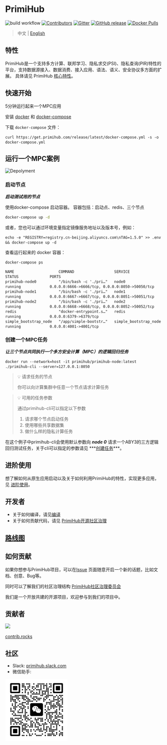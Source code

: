 # PrimiHub 
![build workflow](https://github.com/primihub/primihub/actions/workflows/main.yml/badge.svg?branch=master)
[![Contributors](https://img.shields.io/github/contributors/primihub/primihub.svg)](https://github.com/linuxsuren/github-go/graphs/contributors)
[![Gitter](https://badges.gitter.im/primihub/community.svg)](https://gitter.im/primihub/community?utm_source=badge&utm_medium=badge&utm_campaign=pr-badge)
[![GitHub release](https://img.shields.io/github/release/primihub/primihub.svg?label=release)](https://github.com/linuxsuren/github-go/releases/latest)
[![Docker Pulls](https://img.shields.io/docker/pulls/primihub/primihub-node.svg)](https://hub.docker.com/r/primihub/primihub-node/tags)

> 中文 | [English](README.md)

## 特性
PrimiHub是一个支持多方计算、联邦学习、隐私求交(PSI)、隐私查询(PIR)特性的平台，支持数据源接入、数据消费、接入应用、语法、语义、安全协议多方面的扩展。 具体请见 PrimiHub [核心特性](http://docs.primihub.com/docs/category/%E6%A0%B8%E5%BF%83%E7%89%B9%E6%80%A7)。

## 快速开始

5分钟运行起来一个MPC应用

安装 [docker](https://docs.docker.com/install/overview/) 和 [docker-compose](https://docs.docker.com/compose/install/)

下载 `docker-compose` 文件：

```shell
curl https://get.primihub.com/release/latest/docker-compose.yml -s -o docker-compose.yml
```

## 运行一个MPC案例
![Depolyment](doc/tutorial-depolyment.jpg)

### 启动节点
 
***启动测试用的节点*** 
   
使用docker-compose 启动容器。
容器包括：启动点、redis、三个节点

```bash
docker-compose up -d
```

或者，您也可以通过环境变量指定镜像服务地址以及版本号，例如：

```shell
echo -e "REGISTRY=registry.cn-beijing.aliyuncs.com\nTAG=1.5.0" >> .env && docker-compose up -d
```

查看运行起来的 docker 容器：

```shell
docker-compose ps
```

```shell
NAME                    COMMAND                  SERVICE                 STATUS              PORTS
primihub-node0          "/bin/bash -c './pri…"   node0                   running             0.0.0.0:6666->6666/tcp, 0.0.0.0:8050->50050/tcp
primihub-node1          "/bin/bash -c './pri…"   node1                   running             0.0.0.0:6667->6667/tcp, 0.0.0.0:8051->50051/tcp
primihub-node2          "/bin/bash -c './pri…"   node2                   running             0.0.0.0:6668->6668/tcp, 0.0.0.0:8052->50052/tcp
redis                   "docker-entrypoint.s…"   redis                   running             0.0.0.0:6379->6379/tcp
simple_bootstrap_node   "/app/simple-bootstr…"   simple_bootstrap_node   running             0.0.0.0:4001->4001/tcp
```                                       

### 创建一个MPC任务

***让三个节点共同执行一个多方安全计算（MPC）的逻辑回归任务***

```shell
docker run --network=host -it primihub/primihub-node:latest ./primihub-cli --server=127.0.0.1:8050
```

> 💡 请求任务的节点
>  
> 你可以向计算集群中任意一个节点请求计算任务
>

> 💡 可用的任务参数
> 
> 通过primihub-cli可以指定以下参数
>  1. 请求哪个节点启动任务
>  2. 使用哪些共享数据集
>  3. 做什么样的隐私计算任务
 
在这个例子中primihub-cli会使用默认参数向 ***node 0*** 请求一个ABY3的三方逻辑回归测试任务，关于cli可以指定的参数请见 ***[创建任务]([http://docs.primihub.com/docs/advance-usage/create-tasks](https://docs.primihub.com/docs/category/%E5%88%9B%E5%BB%BA%E4%BB%BB%E5%8A%A1))***。

## 进阶使用
想了解如何从原生应用启动以及关于如何利用PrimiHub的特性，实现更多应用，见 [进阶使用](http://docs.primihub.com/docs/category/%E8%BF%9B%E9%98%B6%E4%BD%BF%E7%94%A8)。

## 开发者
* 关于如何编译，请见[编译](http://docs.primihub.com/docs/developer-docs/build)
* 关于如何贡献代码，请见 [PrimiHub开源社区治理](http://docs.primihub.com/docs/primihub-community)

## [路线图](https://docs.primihub.com/docs/roadmap/)

## 如何贡献
如果你想参与PrimiHub项目，可以在[Issue](https://github.com/primihub/primihub/issues) 页面随意开启一个新的话题，比如文档、创意、Bug等。

同时可以了解我们的社区治理结构 [PrimiHub社区治理委员会](http://docs.primihub.com/docs/primihub-community)

我们是一个开放共建的开源项目，欢迎参与到我们的项目中。

## 贡献者
<a href="https://github.com/primihub/primihub/graphs/contributors">
  <img src="https://contrib.rocks/image?repo=primihub/primihub" />
</a>

[contrib.rocks](https://contrib.rocks)

## 社区
* Slack: [primihub.slack.com](https://join.slack.com/t/primihub/shared_invite/zt-1iftyi7x0-n_HqllTgPfoEcgqw5UzoYw)
* 微信助手:

![wechat_helper](./doc/wechat.jpeg)
